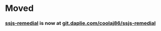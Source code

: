# Moved
### [ssjs-remedial](https://git.daplie.com/coolaj86/ssjs-remedial) is now at [git.daplie.com/coolaj86/ssjs-remedial](https://git.daplie.com/coolaj86/ssjs-remedial)
